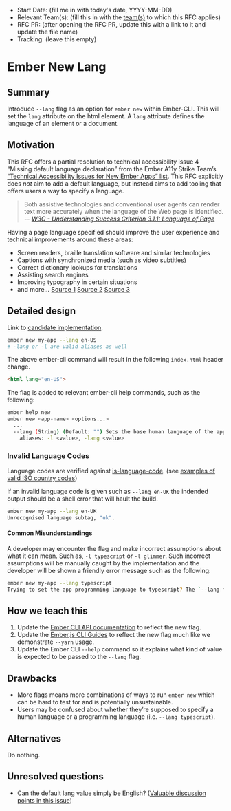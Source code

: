 - Start Date: (fill me in with today's date, YYYY-MM-DD)
- Relevant Team(s): (fill this in with the [team(s)](README.md#relevant-teams) to which this RFC applies)
- RFC PR: (after opening the RFC PR, update this with a link to it and update the file name)
- Tracking: (leave this empty)

# Ember New Lang

## Summary

Introduce `--lang` flag as an option for `ember new` within Ember-CLI. This will set the `lang` attribute on the html element. A `lang` attribute defines the language of an element or a document.

## Motivation

This RFC offers a partial resolution to technical accessibility issue 4 “Missing default language declaration” from the Ember A11y Strike Team’s [“Technical Accessibility Issues for New Ember Apps” list](https://github.com/emberjs/rfcs/issues/595). This RFC explicitly does _not_ aim to add a default language, but instead aims to add tooling that offers users a way to specify a language.

> Both assistive technologies and conventional user agents can render text more accurately when the language of the Web page is identified.
> -- <cite>[W3C - Understanding Success Criterion 3.1.1: Language of Page](https://www.w3.org/WAI/WCAG21/Understanding/language-of-page.html)</cite>

Having a page language specified should improve the user experience and technical improvements around these areas:

* Screen readers, braille translation software and similar technologies
* Captions with synchronized media (such as video subtitles)
* Correct dictionary lookups for translations
* Assisting search engines
* Improving typography in certain situations
* and more... [Source 1](https://www.w3.org/WAI/WCAG21/Techniques/html/H57) [Source 2](https://www.w3.org/WAI/WCAG21/Understanding/language-of-page.html) [Source 3](https://www.w3.org/TR/1999/REC-html401-19991224/struct/dirlang.html#adef-lang)

## Detailed design

Link to [candidate implementation](https://github.com/josephdsumner/ember-cli/compare/master...ember-new-lang-base).

```bash
ember new my-app --lang en-US
# -lang or -l are valid aliases as well
```

The above ember-cli command will result in the following `index.html` header change.

```html
<html lang="en-US">
```

The flag is added to relevant ember-cli help commands, such as the following:

```bash
ember help new
ember new <app-name> <options...>
  ...
  --lang (String) (Default: "") Sets the base human language of the application via index.html
    aliases: -l <value>, -lang <value>
```

### Invalid Language Codes

Language codes are verified against [is-language-code](https://www.npmjs.com/package/is-language-code). (see [examples of valid ISO country codes](https://en.wikipedia.org/wiki/List_of_ISO_3166_country_codes))

If an invalid language code is given such as `--lang en-UK` the indended output should be a shell error that will hault the build.

```bash
ember new my-app --lang en-UK
Unrecognised language subtag, "uk".
```

#### Common Misunderstandings

A developer may encounter the flag and make incorrect assumptions about what it can mean. Such as, `-l typescript` or `-l glimmer`. Such incorrect assumptions will be manually caught by the implementation and the developer will be shown a friendly error message such as the following:

```bash
ember new my-app --lang typescript
Trying to set the app programming language to typescript? The `--lang flag sets the base human language of the app in index.html
```

## How we teach this

1. Update the [Ember CLI API documentation](https://ember-cli.com/api/) to reflect the new flag.
2. Update the [Ember.js CLI Guides](https://cli.emberjs.com/release/basic-use/cli-commands/) to reflect the new flag much like we demonstrate `--yarn` usage.
3. Update the Ember CLI `--help` command so it explains what kind of value is expected to be passed to the `--lang` flag.

## Drawbacks

* More flags means more combinations of ways to run `ember new` which can be hard to test for and is potentially unsustainable.
* Users may be confused about whether they’re supposed to specify a human language or a programming language (i.e. `--lang typescript`).

## Alternatives

Do nothing.

## Unresolved questions

* Can the default lang value simply be English? ([Valuable discussion points in this issue](https://cli.emberjs.com/release/basic-use/cli-commands/))
